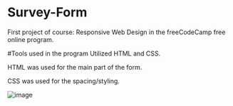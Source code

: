 # Survey-Form
First project of course: Responsive Web Design in the freeCodeCamp free online program. 

#Tools used in the program
Utilized HTML and CSS. 

HTML was used for the main part of the form. 

CSS was used for the spacing/styling. 

![image](https://github.com/tubajack/Survey-Form/assets/29268893/97280b2f-d198-4926-b531-7125512d4c91)

